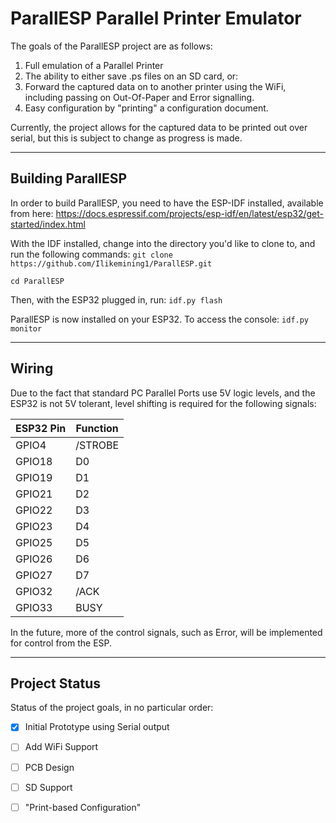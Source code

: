 # ParallESP Parallel Printer Emulator #

The goals of the ParallESP project are as follows:
1. Full emulation of a Parallel Printer
2. The ability to either save .ps files on an SD card, or:
3. Forward the captured data on to another printer using the WiFi, including passing on Out-Of-Paper and Error signalling.
4. Easy configuration by "printing" a configuration document.

Currently, the project allows for the captured data to be printed out over serial, but this is subject to change as progress is made.

---

## Building ParallESP ##
In order to build ParallESP, you need to have the ESP-IDF installed, available from here: https://docs.espressif.com/projects/esp-idf/en/latest/esp32/get-started/index.html 

With the IDF installed, change into the directory you'd like to clone to, and run the following commands:
`git clone https://github.com/Ilikemining1/ParallESP.git`

`cd ParallESP`

Then, with the ESP32 plugged in, run:
`idf.py flash`

ParallESP is now installed on your ESP32.  To access the console:
`idf.py monitor`

---

## Wiring ##

Due to the fact that standard PC Parallel Ports use 5V logic levels, and the ESP32 is not 5V tolerant, level shifting is required for the following signals:

| ESP32 Pin	|	Function |
|-------|------------|
| GPIO4 |	/STROBE  |
| GPIO18|	D0       |
| GPIO19|	D1       |
| GPIO21|	D2       |
| GPIO22|	D3       |
| GPIO23|	D4       |
| GPIO25|	D5       |
| GPIO26|	D6       |
| GPIO27|	D7       |
| GPIO32|	/ACK     |
| GPIO33|	BUSY     |

In the future, more of the control signals, such as Error, will be implemented for control from the ESP.

---

## Project Status ##

Status of the project goals, in no particular order:

- [x] Initial Prototype using Serial output
- [ ] Add WiFi Support
- [ ] PCB Design
- [ ] SD Support
- [ ] "Print-based Configuration"

